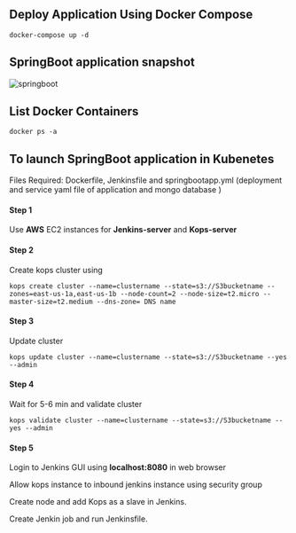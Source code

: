 
## Deploy Application Using Docker Compose 

```docker-compose 
docker-compose up -d 
```
## SpringBoot application snapshot
![springboot](https://user-images.githubusercontent.com/86631180/196008823-7b0e698d-7ab4-4cb9-a9ef-e56bf7e97638.png)

## List Docker Containers
```docker
docker ps -a
```

## To launch SpringBoot application in Kubenetes
Files Required: Dockerfile, Jenkinsfile and springbootapp.yml (deployment and service yaml file of application and mongo database )

#### Step 1

Use **AWS** EC2 instances for **Jenkins-server** and **Kops-server**

#### Step 2
Create kops cluster using 

```kops
kops create cluster --name=clustername --state=s3://S3bucketname --zones=east-us-1a,east-us-1b --node-count=2 --node-size=t2.micro --master-size=t2.medium --dns-zone= DNS name
```
#### Step 3

Update cluster

```kops
kops update cluster --name=clustername --state=s3://S3bucketname --yes --admin
```
#### Step 4

Wait for 5-6 min and validate cluster

```kops
kops validate cluster --name=clustername --state=s3://S3bucketname --yes --admin
```
#### Step 5

Login to Jenkins GUI using **localhost:8080** in web browser

Allow kops instance to inbound jenkins instance using security group

Create node and add Kops as a slave in Jenkins.

Create Jenkin job and run Jenkinsfile. 
